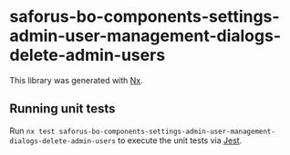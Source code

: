 # saforus-bo-components-settings-admin-user-management-dialogs-delete-admin-users

This library was generated with [Nx](https://nx.dev).

## Running unit tests

Run `nx test saforus-bo-components-settings-admin-user-management-dialogs-delete-admin-users` to execute the unit tests via [Jest](https://jestjs.io).
